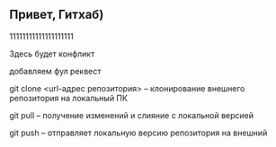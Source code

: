 ## Привет, Гитхаб)

11111111111111111111

Здесь будет конфликт

добавляем фул реквест

git clone <url-адрес репозитория> – клонирование внешнего репозитория на  локальный ПК

git pull – получение изменений и слияние с локальной версией

git push – отправляет локальную версию репозитория на внешний

